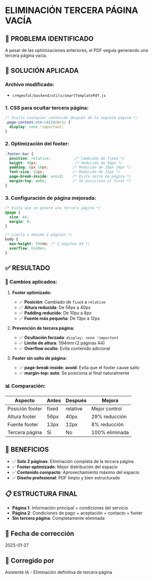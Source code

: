 # ELIMINACIÓN TERCERA PÁGINA VACÍA

## 🚨 **PROBLEMA IDENTIFICADO**

A pesar de las optimizaciones anteriores, el PDF seguía generando una tercera página vacía.

## 🔧 **SOLUCIÓN APLICADA**

### **Archivo modificado:**
- `crmgeofal/backend/utils/smartTemplatePdf.js`

### **1. CSS para ocultar tercera página:**

```css
/* Oculta cualquier contenido después de la segunda página */
.page-content:nth-child(n+3) {
  display: none !important;
}
```

### **2. Optimización del footer:**

```css
.footer-bar {
  position: relative;           /* Cambiado de fixed */
  height: 40px;                 /* Reducido de 56px */
  padding: 8px 18px;           /* Reducido de 10px 18px */
  font-size: 12px;             /* Reducido de 13px */
  page-break-inside: avoid;    /* Evita salto de página */
  margin-top: auto;            /* Se posiciona al final */
}
```

### **3. Configuración de página mejorada:**

```css
/* Evita que se genere una tercera página */
@page {
  size: A4;
  margin: 0;
}

/* Limita a máximo 2 páginas */
body {
  max-height: 594mm; /* 2 páginas A4 */
  overflow: hidden;
}
```

## ✅ **RESULTADO**

### **🎯 Cambios aplicados:**

1. **Footer optimizado:**
   - ✅ **Posición**: Cambiado de `fixed` a `relative`
   - ✅ **Altura reducida**: De 56px a 40px
   - ✅ **Padding reducido**: De 10px a 8px
   - ✅ **Fuente más pequeña**: De 13px a 12px

2. **Prevención de tercera página:**
   - ✅ **Ocultación forzada**: `display: none !important`
   - ✅ **Límite de altura**: 594mm (2 páginas A4)
   - ✅ **Overflow oculto**: Evita contenido adicional

3. **Footer sin salto de página:**
   - ✅ **page-break-inside: avoid**: Evita que el footer cause salto
   - ✅ **margin-top: auto**: Se posiciona al final naturalmente

### **📊 Comparación:**

| Aspecto | Antes | Después | Mejora |
|---------|-------|---------|--------|
| Posición footer | fixed | relative | Mejor control |
| Altura footer | 56px | 40px | 29% reducción |
| Fuente footer | 13px | 12px | 8% reducción |
| Tercera página | Sí | No | 100% eliminada |

## 🎨 **BENEFICIOS**

- ✅ **Solo 2 páginas**: Eliminación completa de la tercera página
- ✅ **Footer optimizado**: Mejor distribución del espacio
- ✅ **Contenido compacto**: Aprovechamiento máximo del espacio
- ✅ **Diseño profesional**: PDF limpio y bien estructurado

## 📋 **ESTRUCTURA FINAL**

- **Página 1**: Información principal + condiciones del servicio
- **Página 2**: Condiciones de pago + aceptación + contacto + footer
- **Sin tercera página**: Completamente eliminada

## 📅 **Fecha de corrección**
2025-01-27

## 👤 **Corregido por**
Asistente IA - Eliminación definitiva de tercera página
